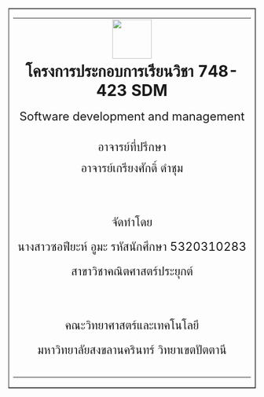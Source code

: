 <table width='800px' border='1'><tr><td>
<table width='100%' border='0'>
<blockquote><tr align='center' height='60'>
<blockquote><td><font size='6px'> <img width='80' src='https://321b54d3-a-62cb3a1a-s-sites.googlegroups.com/site/photosdm53/image/PSU2.gif?attachauth=ANoY7cp6Pr3iZYnqH1Df2AZ1SbaabqekCd4GawDZ8JxApQ1hnOm2PWgL2oRNlifY-5jMjWOEQqaiRp2hNtFJXGZExsOXZkuMOa9A7QVtpWmT7eY3b-zt3D7YVRHpB1mwj-NNGO14KhudNtyXqvzqOyd8vjW7eZUv60HaXbCWlzNPnS_7HK1VKuVbx5vaLpHEwIb8vr_fYSpLs3u3ltaTViDzpsDW3kLY7A%3D%3D&attredirects=0' /> </font></td>
</blockquote><blockquote></tr>
</blockquote><tr align='center' height='60'>
<blockquote><td><font size='6px'> <b>โครงการประกอบการเรียนวิชา 748-423 SDM</b> </font></td>
</blockquote><blockquote></tr>
</blockquote><tr align='center' height='60'>
<blockquote><td><font size='5px'> Software development and management </font></td>
</blockquote><blockquote></tr>
</blockquote><tr align='center' height='50' valign='bottom'>
<blockquote><td><font size='5px'> อาจารย์ที่ปรึกษา </font></td>
</blockquote><blockquote></tr>
</blockquote><tr align='center' height='50'>
<blockquote><td><font size='5px'> อาจารย์เกรียงศักดิ์ ดำชุม </font></td>
</blockquote><blockquote></tr>
</blockquote><tr align='center' height='60'>
<blockquote><td><font size='5px'> </font></td>
</blockquote><blockquote></tr>
</blockquote><tr align='center' height='50'>
<blockquote><td><font size='5px'> จัดทำโดย </font></td>
</blockquote><blockquote></tr>
</blockquote><tr align='center' height='50'>
<blockquote><td><font size='5px'> นางสาวซอฟียะห์   อูมะ   รหัสนักศึกษา 5320310283 </font></td>
</blockquote><blockquote></tr>
</blockquote><tr align='center' height='50'>
<blockquote><td><font size='5px'> สาขาวิชาคณิตศาสตร์ประยุกต์ </font></td>
</blockquote><blockquote></tr>
</blockquote><tr align='center' height='60'>
<blockquote><td><font size='5px'> </font></td>
</blockquote><blockquote></tr>
</blockquote><tr align='center' height='50'>
<blockquote><td><font size='5px'>คณะวิทยาศาสตร์และเทคโนโลยี</font></td>
</blockquote><blockquote></tr>
</blockquote><tr align='center' height='50'>
<blockquote><td><font size='5px'>มหาวิทยาลัยสงขลานครินทร์ วิทยาเขตปัตตานี</font></td>
</blockquote><blockquote></tr>
</blockquote><tr align='center' height='30'>
<blockquote><td><font size='5px'> </font></td>
</blockquote><blockquote></tr>
</table>
</td></tr></table>
